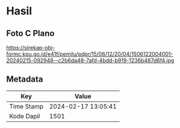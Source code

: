 # Hasil

## Foto C Plano

https://sirekap-obj-formc.kpu.go.id/e41f/pemilu/pdpr/15/06/12/20/04/1506122004001-20240215-092948--c2b6da48-7afd-4bdd-b919-1236b487d6f4.jpg


## Metadata

| Key        | Value               |
| ---------- | ------------------- |
| Time Stamp | 2024-02-17 13:05:41 |
| Kode Dapil | 1501                |



